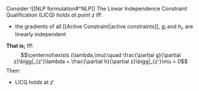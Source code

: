 Consider ![[NLP formulation#^NLP]]
The Linear Independence Constraint Qualification (LICQ) *holds at point $z$* iff:
- the gradients of all [[Active Constraint|active constraints]], $g_{i}$ and $h_{i}$, are linearly independent

**That is;**
Iff: $$\centernot\exists (\lambda,\mu):\quad \frac{\partial  g}{\partial z}\bigg|_{z'}\lambda + \frac{\partial  h}{\partial z}\bigg|_{z'}\mu = 0$$Then:
- LICQ holds at $z'$

